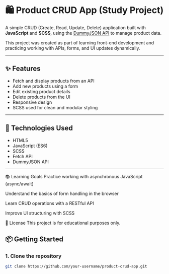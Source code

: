 # 🛍️ Product CRUD App (Study Project)

A simple CRUD (Create, Read, Update, Delete) application built with **JavaScript** and **SCSS**, using the [DummyJSON API](https://dummyjson.com/) to manage product data.

This project was created as part of learning front-end development and practicing working with APIs, forms, and UI updates dynamically.

---

## ✨ Features

- Fetch and display products from an API
- Add new products using a form
- Edit existing product details
- Delete products from the UI
- Responsive design
- SCSS used for clean and modular styling

---

## 🚀 Technologies Used

- HTML5  
- JavaScript (ES6)  
- SCSS  
- Fetch API  
- DummyJSON API

---

📚 Learning Goals
Practice working with asynchronous JavaScript (async/await)

Understand the basics of form handling in the browser

Learn CRUD operations with a RESTful API

Improve UI structuring with SCSS

📜 License
This project is for educational purposes only.



## 📦 Getting Started

### 1. Clone the repository
```bash
git clone https://github.com/your-username/product-crud-app.git
